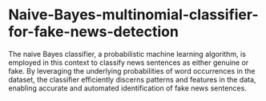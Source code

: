 # Naive-Bayes-multinomial-classifier-for-fake-news-detection

The naive Bayes classifier, a probabilistic machine learning algorithm, is employed in this context to classify news sentences as either genuine or fake. By leveraging the underlying probabilities of word occurrences in the dataset, the classifier efficiently discerns patterns and features in the data, enabling accurate and automated identification of fake news sentences.
